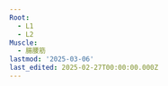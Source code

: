 ```yaml
---
Root:
  - L1
  - L2
Muscle:
  - 腸腰筋
lastmod: '2025-03-06'
last_edited: 2025-02-27T00:00:00.000Z
---
```



